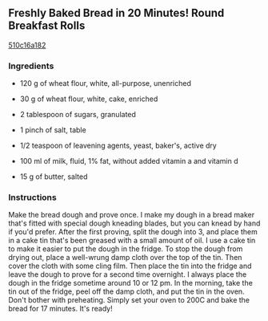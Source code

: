 ## Freshly Baked Bread in 20 Minutes! Round Breakfast Rolls

[510c16a182](https://cookpad.com/us/recipes/155783-freshly-baked-bread-in-20-minutes-round-breakfast-rolls)

### Ingredients

 - 120 g of wheat flour, white, all-purpose, unenriched

 - 30 g of wheat flour, white, cake, enriched

 - 2 tablespoon of sugars, granulated

 - 1 pinch of salt, table

 - 1/2 teaspoon of leavening agents, yeast, baker's, active dry

 - 100 ml of milk, fluid, 1% fat, without added vitamin a and vitamin d

 - 15 g of butter, salted

### Instructions

Make the bread dough and prove once. I make my dough in a bread maker that's fitted with special dough kneading blades, but you can knead by hand if you'd prefer. After the first proving, split the dough into 3, and place them in a cake tin that's been greased with a small amount of oil. I use a cake tin to make it easier to put the dough in the fridge. To stop the dough from drying out, place a well-wrung damp cloth over the top of the tin. Then cover the cloth with some cling film. Then place the tin into the fridge and leave the dough to prove for a second time overnight. I always place the dough in the fridge sometime around 10 or 12 pm. In the morning, take the tin out of the fridge, peel off the damp cloth, and put the tin in the oven. Don't bother with preheating. Simply set your oven to 200C and bake the bread for 17 minutes. It's ready!